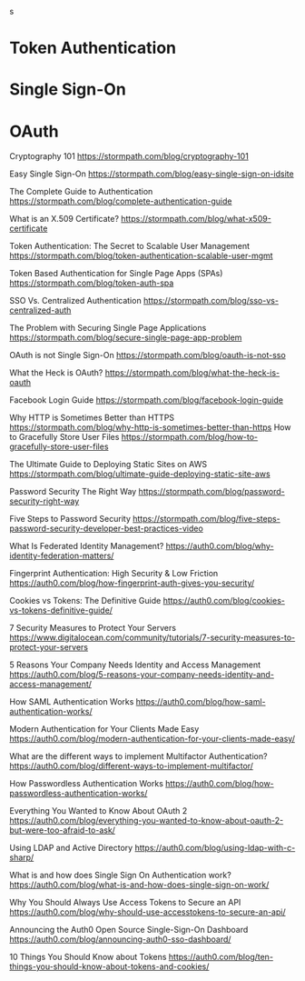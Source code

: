s


# Token Authentication

#  Single Sign-On

# OAuth

Cryptography 101
https://stormpath.com/blog/cryptography-101

Easy Single Sign-On
https://stormpath.com/blog/easy-single-sign-on-idsite

The Complete Guide to Authentication
https://stormpath.com/blog/complete-authentication-guide

What is an X.509 Certificate?
https://stormpath.com/blog/what-x509-certificate

Token Authentication: The Secret to Scalable User Management
https://stormpath.com/blog/token-authentication-scalable-user-mgmt

Token Based Authentication for Single Page Apps (SPAs)
https://stormpath.com/blog/token-auth-spa

SSO Vs. Centralized Authentication
https://stormpath.com/blog/sso-vs-centralized-auth

The Problem with Securing Single Page Applications
https://stormpath.com/blog/secure-single-page-app-problem

OAuth is not Single Sign-On
https://stormpath.com/blog/oauth-is-not-sso


What the Heck is OAuth?
https://stormpath.com/blog/what-the-heck-is-oauth

Facebook Login Guide
https://stormpath.com/blog/facebook-login-guide

Why HTTP is Sometimes Better than HTTPS
https://stormpath.com/blog/why-http-is-sometimes-better-than-https
How to Gracefully Store User Files
https://stormpath.com/blog/how-to-gracefully-store-user-files

The Ultimate Guide to Deploying Static Sites on AWS
https://stormpath.com/blog/ultimate-guide-deploying-static-site-aws

Password Security The Right Way
https://stormpath.com/blog/password-security-right-way

Five Steps to Password Security
https://stormpath.com/blog/five-steps-password-security-developer-best-practices-video



What Is Federated Identity Management?
https://auth0.com/blog/why-identity-federation-matters/

Fingerprint Authentication: High Security & Low Friction
https://auth0.com/blog/how-fingerprint-auth-gives-you-security/


Cookies vs Tokens: The Definitive Guide
https://auth0.com/blog/cookies-vs-tokens-definitive-guide/



7 Security Measures to Protect Your Servers
https://www.digitalocean.com/community/tutorials/7-security-measures-to-protect-your-servers



5 Reasons Your Company Needs Identity and Access Management
https://auth0.com/blog/5-reasons-your-company-needs-identity-and-access-management/

How SAML Authentication Works
https://auth0.com/blog/how-saml-authentication-works/

Modern Authentication for Your Clients Made Easy
https://auth0.com/blog/modern-authentication-for-your-clients-made-easy/

What are the different ways to implement Multifactor Authentication?
https://auth0.com/blog/different-ways-to-implement-multifactor/

How Passwordless Authentication Works
https://auth0.com/blog/how-passwordless-authentication-works/


Everything You Wanted to Know About OAuth 2
https://auth0.com/blog/everything-you-wanted-to-know-about-oauth-2-but-were-too-afraid-to-ask/



Using LDAP and Active Directory
https://auth0.com/blog/using-ldap-with-c-sharp/

What is and how does Single Sign On Authentication work?
https://auth0.com/blog/what-is-and-how-does-single-sign-on-work/

Why You Should Always Use Access Tokens to Secure an API
https://auth0.com/blog/why-should-use-accesstokens-to-secure-an-api/

Announcing the Auth0 Open Source Single-Sign-On Dashboard
https://auth0.com/blog/announcing-auth0-sso-dashboard/

10 Things You Should Know about Tokens
https://auth0.com/blog/ten-things-you-should-know-about-tokens-and-cookies/
